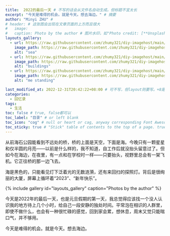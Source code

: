 ```yaml
---
title:  2022的最后一天 # 不写的话会从文件名自动生成。但标题不宜太长
excerpt: "今天是难得的机会。就是今天。想去海边。" # 摘要
author: "Minyi ZHU" #
# header: # 这张图会出现在文章页面的上方而且很大
#   image: 
#   caption: Photo by the author # 图片水印，如"Photo credit: [**Unsplash**](https://unsplash.com)" 
layouts_gallery:
  - url: https://raw.githubusercontent.com/zhumy321/diy-imagehost/main/img/IMG_20221231_195259.jpg
    image_path: https://raw.githubusercontent.com/zhumy321/diy-imagehost/main/img/IMG_20221231_195259.jpg
    alt: "sea"
  - url: https://raw.githubusercontent.com/zhumy321/diy-imagehost/main/img/IMG_20221231_202146_edit.jpg
    image_path: https://raw.githubusercontent.com/zhumy321/diy-imagehost/main/img/IMG_20221231_202146_edit.jpg
    alt: "buildings"
  - url: https://raw.githubusercontent.com/zhumy321/diy-imagehost/main/img/IMG_20240622_120015_edit.jpg
    image_path: https://raw.githubusercontent.com/zhumy321/diy-imagehost/main/img/IMG_20240622_120015_edit.jpg
    alt: "me standing"

last_modified_at: 2022-12-31T20:42:22+08:00 # 可不写，但layout则要写。+8是东八区
categories: 
  - 回忆录
tags:
  - 生活
toc: false # true, false都可以
toc_label: "目录" # or left blank
toc_icon: "cog" # null or heart or cag, anyway corresponding Font Awesome icon name (without fa prefix)
toc_sticky: true # "Stick" table of contents to the top of a page. true: toc floats. false: toc fixed
---
```


从前海石公园能看到不远处的桥，桥的上面是天空，下面是海。今晚只有一颗星星和仅半圆的月亮——以前是什么样的，我不知道，自工作后就没抬头留意过了。但如今在海边，在夜里，有一点和在学校时一样——只要抬头，视野里总会有一架飞机。它正往桥的那一边飞去。

海是黑色的，只能看见灯下泛着光的无数涟漪，还有来回扫的探照灯。背后是很绚丽的大厦，屏幕上循环着“2023”、“新年快乐”。

{% include gallery id="layouts_gallery" caption="Photos by the author" %}


今天是2022年的最后一天，也是元旦假期的第一天，我总觉得应该找一个没人认识我的地方待上几个小时，给自己一段安静的独处时间。平常泡在相识的人群里，即使不做什么，也会有一种很忙碌的感觉，回到家会累，想休息，周末又觉只能喘口气，并不够用。

今天是难得的机会。就是今天。想去海边。